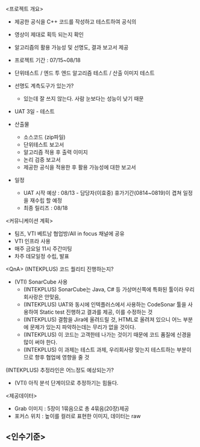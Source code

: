 <프로젝트 개요>
- 제공한 공식을 C++ 코드를 작성하고 테스트하여 공식의 
- 영상이 제대로 획득 되는지 확인
- 알고리즘의 활용 가능성 및 선명도, 결과 보고서 제공
- 프로젝트 기간 : 07/15~08/18

- 단위테스트 / 엔드 투 엔드 알고리즘 테스트 / 산출 이미지 테스트
- 선명도 계측도구가 있는가?
	- 있는데 잘 쓰지 않는다. 사람 눈보다는 성능이 낮기 때문

- UAT 3일 - 테스트 

- 산출물
	- 소스코드 (zip파일)
	- 단위테스트 보고서
	- 알고리즘 적용 후 출력 이미지
	- 논리 검증 보고서
	- 제공한 공식을 적용한 후 활용 가능성에 대한 보고서

- 일정
	- UAT 시작 예상 : 08/13 - 담당자(이효중) 휴가기간(0814~0819)이 겹쳐 일정을 재수립 할 예정
	- 최종 릴리즈 : 08/18

<커뮤니케이션 계획>
- 팀즈, VTI 베트남 협업방/All in focus 채널에 공유
- VTI 인프라 사용
- 매주 금요일 11시 주간미팅
- 차주 데모일정 수립, 발표

\<QnA>
(INTEKPLUS) 코드 퀄리티 진행하는지?
- (VTI) SonarCube 사용
	- (INTEKPLUS) SonarCube는 Java, C# 등 가상머신쪽에 특화된 툴이라 우리회사랑은 안맞음, 
	- (INTEKPLUS) UAT와 동시에 인텍플러스에서 사용하는 CodeSonar 툴을 사용하여 Static test 진행하고 결과를 제공, 이를 수정하는 것
	- (INTEKPLUS) 결함을 Jira에 올려드릴 것, HTML로 올려져 있으니 어느 부분에 문제가 있는지 파악하는데는 무리가 없을 것이다.
	- (INTEKPLUS) 이 코드는 고객한테 나가는 것이기 때문에 코드 품질에 신경을 많이 써야 한다.
	- (INTEKPLUS) 이 과제는 테스트 과제, 우리회사랑 맞는지 테스트하는 부분이므로 향후 협업에 영향을 줄 것

(INTEKPLUS) 추정라인은 어느정도 예상되는가?
- (VTI) 아직 분석 단계이므로 추정하기는 힘들다.

<제공데이터>
- Grab 이미지 : 5장이 1묶음으로 총 4묶음(20장)제공
- 포커스 위치 : 높이를 컬러로 표현한 이미지, 데이터는 raw

<인수기준>
- 